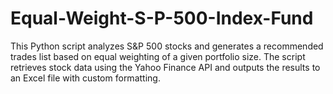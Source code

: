 # Equal-Weight-S-P-500-Index-Fund
This Python script analyzes S&amp;P 500 stocks and generates a recommended trades list based on equal weighting of a given portfolio size. The script retrieves stock data using the Yahoo Finance API and outputs the results to an Excel file with custom formatting.
